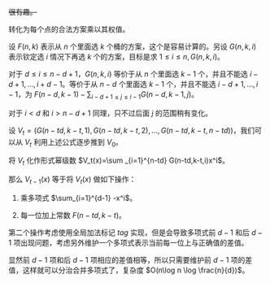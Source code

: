 ~~很有趣。~~

转化为每个点的合法方案乘以其权值。

设 $F(n,k)$ 表示从 $n$ 个里面选 $k$ 个桶的方案，这个是容易计算的。另设 $G(n,k,i)$ 表示钦定选 $i$ 情况下再选 $k$ 个的方案，目标是求 $1 \le i \le n,G(n,k,i)$。

对于 $d\le i \le n-d+1$，$G(n,k,i)$ 等价于从 $n$ 个里面选 $k-1$ 个，并且不能选 $i-d+1,\dots,i+d-1$。等价于从 $n-d$ 个里面选 $k-1$ 个，并且不能选 $i-d+1,\dots,i-1$，为 $F(n-d,k-1)-\sum_{i-d+1\le j \le i-1} G(n-d,k-1,j)$。

对于 $i < d$ 和 $i>n-d+1$ 同理，只不过后面 $j$ 的范围稍有变化。

设 $V_t=(G(n-td,k-t,1),G(n-td,k-t,2),\dots,G(n-td,k-t,n-td))$，我们可以从 $V_t$ 利用上述公式逐步推到 $V_0$。

将 $V_t$ 化作形式幂级数 $V_t(x)=\sum _{i=1}^{n-td} G(n-td,k-t,i)x^i$。

那么 $V_{t-1}(x)$ 等于将 $V_t(x)$ 做如下操作：

1. 乘多项式 $\sum_{i=1}^{d-1} -x^i$。

2. 每一位加上常数 $F(n-td,k-t)$。

第二个操作考虑使用全局加法标记 $tag$ 实现，但是会导致多项式前 $d-1$ 和后 $d-1$ 项出现问题，考虑另外维护一个多项式表示当前每一位上与正确值的差值。

显然前 $d-1$ 项和后 $d-1$ 项相应的差值相等，所以只需要维护前 $d-1$ 项的差值，这样就可以分治合并多项式了，复杂度 $O(n\log n \log \frac{n}{d})$。